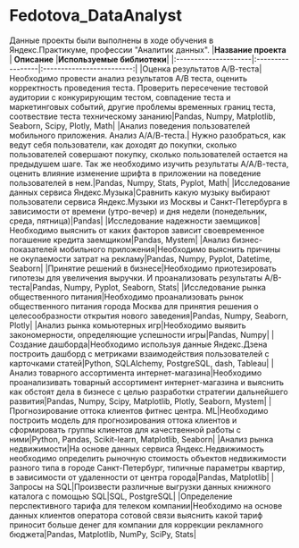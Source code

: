 # Fedotova_DataAnalyst
Данные проекты были выполнены в ходе обучения в Яндекс.Практикуме, профессии "Аналитик данных".
|**Название проекта**  | **Описание**     |**Используемые библиотеки**|
|:---------------------|:-----------------|:-------------------------:|
|Оценка результатов А/В-теста|Необходимо провести анализ результатов А/В теста, оценить корректность проведения теста. Проверить пересечение тестовой аудитории с конкурирующим тестом, совпадение теста и маркетинговых событий, другие проблемы временных границ теста, соотвествие теста техническому зананию|Pandas, Numpy, Matplotlib, Seaborn, Scipy, Plotly, Math|
|Анализ поведения пользователей мобильного приложения. Анализ А/А/В-теста.| Нужно разобраться, как ведут себя пользователи, как доходят до покупки, сколько пользователей совершают покупку, сколько пользователей остается на предыдушем шаге. Так же необходимо изучить результаты А/А/В-теста, оценить влияние изменение шрифта в приложении на поведение пользователей в нем.|Pandas, Numpy, Stats, Pyplot, Math|
|Исследование данных сервиса Яндекс.Музыка|Сравнить какую музыку выбирают пользователи сервиса Яндекс.Музыки из Москвы и Санкт-Петербурга в зависимости от времени (утро-вечер) и дня недели (понедельник, среда, пятница)|Pandas|
|Исследование надежности заемщиков|Необходимо выяснить от каких факторов зависит своевременное погашение кредита заемщиком|Pandas, Mystem|
|Анализ бизнес-показателей мобильного приложения|Необходимо выяснить причины не окупаемости затрат на рекламу|Pandas, Numpy, Pyplot, Datetime, Seaborn|
|Принятие решений в бизнесе|Необходимо приотезировать гипотезы для увеличения выручки. И проанализовать результаты А/В-теста|Pandas, Numpy, Pyplot, Seaborn, Stats|
|Исследование рынка общественного питания|Необходимо проанализовать рынок общественного питания города Москва для принятия решения о целесообразности открытия нового заведения|Pandas, Numpy, Seaborn, Plotly|
|Анализ рынка комьютерных игр|Необходимо выявить закономерности, определяющие успешности игры|Pandas, Numpy|
|Создание дашборда|Необходимо используя данные Яндекс.Дзена построить дашборд с метриками взаимодействия пользователей с карточками статей|Python, SQLAlchemy, PostgreSQL, dash, Tableau|
|Анализ товарного ассортимента интернет-магазина|Необходимо проанализивать товарный ассортимент интернет-магазина и выяснить как обстоят дела в бизнесе с целью разработки стратегии дальнейшего развития|Pandas, Numpy, Scipy, Matplotlib, Plotly, Seaborn, Mystem|
|Прогнозирование оттока клиентов фитнес центра. ML|Необходимо построить модель для прогнозирования оттока клиентов и сформировать группы клиентов для качественной работы с ними|Python, Pandas, Scikit-learn, Matplotlib, Seaborn|
|Анализ рынка недвижимости|На основе данных сервиса Яндекс.Недвижимость необходимо определить рыночную стоимость объектов недвижимости разного типа в городе Санкт-Петербург, типичные параметры квартир, в зависимости от удаленности от центра города|Pandas, Matplotlib|
|Запросы на SQL|Произвести различные выгрузки данных книжного каталога с помощью SQL|SQL, PostgreSQL|
|Определение перспективного тарифа для телеком компании|Необходимо на основе данных клиентов оператора сотовой связи выяснить какой тариф приносит больше денег для компании для коррекции рекламного бюджета|Pandas, Matplotlib, NumPy, SciPy, Stats|
